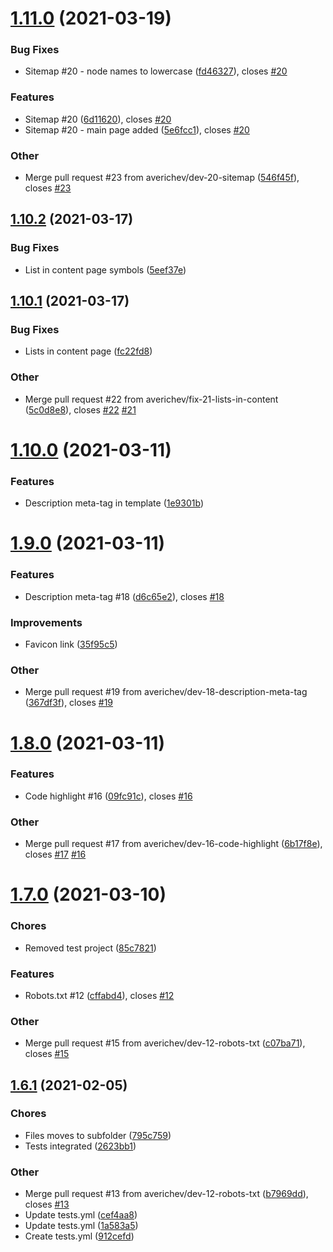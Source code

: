 # [1.11.0](https://github.com/averichev/Vera-CMS/compare/v1.10.2...v1.11.0) (2021-03-19)

### Bug Fixes

- Sitemap #20 - node names to lowercase ([fd46327](https://github.com/averichev/Vera-CMS/commit/fd46327309fa83b690e7d782335daed232f2a166)), closes [#20](https://github.com/averichev/Vera-CMS/issues/20)

### Features

- Sitemap #20 ([6d11620](https://github.com/averichev/Vera-CMS/commit/6d11620cc6c41fa06e708d74ef978ca6b4004dbe)), closes [#20](https://github.com/averichev/Vera-CMS/issues/20)
- Sitemap #20 - main page added ([5e6fcc1](https://github.com/averichev/Vera-CMS/commit/5e6fcc11f139c6d3062fbb3375447cbcecda80b4)), closes [#20](https://github.com/averichev/Vera-CMS/issues/20)

### Other

- Merge pull request #23 from averichev/dev-20-sitemap ([546f45f](https://github.com/averichev/Vera-CMS/commit/546f45fb86fee1e4c828fc0478bbe77a77fb7a8f)), closes [#23](https://github.com/averichev/Vera-CMS/issues/23)

## [1.10.2](https://github.com/averichev/Vera-CMS/compare/v1.10.1...v1.10.2) (2021-03-17)

### Bug Fixes

- List in content page symbols ([5eef37e](https://github.com/averichev/Vera-CMS/commit/5eef37e36c5bff0361ecf2cef20a27a37c06d479))

## [1.10.1](https://github.com/averichev/Vera-CMS/compare/v1.10.0...v1.10.1) (2021-03-17)

### Bug Fixes

- Lists in content page ([fc22fd8](https://github.com/averichev/Vera-CMS/commit/fc22fd81a6005c4fa7f91c5a01738c2b72478b5f))

### Other

- Merge pull request #22 from averichev/fix-21-lists-in-content ([5c0d8e8](https://github.com/averichev/Vera-CMS/commit/5c0d8e801b738528692784fcdb9c9fb009362ef8)), closes [#22](https://github.com/averichev/Vera-CMS/issues/22) [#21](https://github.com/averichev/Vera-CMS/issues/21)

# [1.10.0](https://github.com/averichev/Vera-CMS/compare/v1.9.0...v1.10.0) (2021-03-11)

### Features

- Description meta-tag in template ([1e9301b](https://github.com/averichev/Vera-CMS/commit/1e9301bc98f12054167871e9c419d020a6431e05))

# [1.9.0](https://github.com/averichev/Vera-CMS/compare/v1.8.0...v1.9.0) (2021-03-11)

### Features

- Description meta-tag #18 ([d6c65e2](https://github.com/averichev/Vera-CMS/commit/d6c65e22104edd43ec0e936135ae64136dbe5f84)), closes [#18](https://github.com/averichev/Vera-CMS/issues/18)

### Improvements

- Favicon link ([35f95c5](https://github.com/averichev/Vera-CMS/commit/35f95c55a7824ec62d48aef8a2d14eab23ee2c32))

### Other

- Merge pull request #19 from averichev/dev-18-description-meta-tag ([367df3f](https://github.com/averichev/Vera-CMS/commit/367df3f63854c855d1d4df3cd6097dce9e77cbce)), closes [#19](https://github.com/averichev/Vera-CMS/issues/19)

# [1.8.0](https://github.com/averichev/Vera-CMS/compare/v1.7.0...v1.8.0) (2021-03-11)

### Features

- Code highlight #16 ([09fc91c](https://github.com/averichev/Vera-CMS/commit/09fc91c3cf79eab552116dabdb704cb9e1e6a4f1)), closes [#16](https://github.com/averichev/Vera-CMS/issues/16)

### Other

- Merge pull request #17 from averichev/dev-16-code-highlight ([6b17f8e](https://github.com/averichev/Vera-CMS/commit/6b17f8ea4353f90e9d0806782e2668c562ee7dfa)), closes [#17](https://github.com/averichev/Vera-CMS/issues/17) [#16](https://github.com/averichev/Vera-CMS/issues/16)

# [1.7.0](https://github.com/averichev/Vera-CMS/compare/v1.6.1...v1.7.0) (2021-03-10)

### Chores

- Removed test project ([85c7821](https://github.com/averichev/Vera-CMS/commit/85c78219fb6052209038ad379f9cf68aced4a2c9))

### Features

- Robots.txt #12 ([cffabd4](https://github.com/averichev/Vera-CMS/commit/cffabd47488f643c8e6c2fb151b1a39378924b49)), closes [#12](https://github.com/averichev/Vera-CMS/issues/12)

### Other

- Merge pull request #15 from averichev/dev-12-robots-txt ([c07ba71](https://github.com/averichev/Vera-CMS/commit/c07ba712af3d0d6115b036abd545d5a9bff44ae1)), closes [#15](https://github.com/averichev/Vera-CMS/issues/15)

## [1.6.1](https://github.com/averichev/Vera-CMS/compare/v1.6.0...v1.6.1) (2021-02-05)

### Chores

- Files moves to subfolder ([795c759](https://github.com/averichev/Vera-CMS/commit/795c759d80af155a4db3af1a98269a64c390778c))
- Tests integrated ([2623bb1](https://github.com/averichev/Vera-CMS/commit/2623bb1dcd5efb22d5118571c8fd080c992a7ca3))

### Other

- Merge pull request #13 from averichev/dev-12-robots-txt ([b7969dd](https://github.com/averichev/Vera-CMS/commit/b7969dd3a9c19bd7c6dd6d3bf5c46a4bb162b4ce)), closes [#13](https://github.com/averichev/Vera-CMS/issues/13)
- Update tests.yml ([cef4aa8](https://github.com/averichev/Vera-CMS/commit/cef4aa8eea99795d3e8d5aca613a1925612b5a10))
- Update tests.yml ([1a583a5](https://github.com/averichev/Vera-CMS/commit/1a583a5db298992da8bda1f5a7a1d5a412dedd59))
- Create tests.yml ([912cefd](https://github.com/averichev/Vera-CMS/commit/912cefdc86bf79debd07d94c507ac92d8f245b69))
